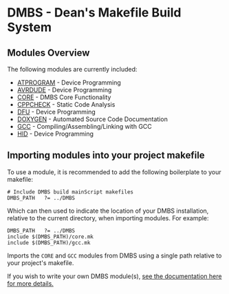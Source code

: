DMBS - Dean's Makefile Build System
===================================


Modules Overview
----------------

The following modules are currently included:

 - [ATPROGRAM](atprogram.md) - Device Programming
 - [AVRDUDE](avrdude.md) - Device Programming
 - [CORE](core.md) - DMBS Core Functionality
 - [CPPCHECK](cppcheck.md) - Static Code Analysis
 - [DFU](dfu.md) - Device Programming
 - [DOXYGEN](doxygen.md) - Automated Source Code Documentation
 - [GCC](gcc.md) - Compiling/Assembling/Linking with GCC
 - [HID](hid.md) - Device Programming

## Importing modules into your project makefile

To use a module, it is recommended to add the following boilerplate to your
makefile:

    # Include DMBS build mainScript makefiles
    DMBS_PATH   ?= ../DMBS

Which can then used to indicate the location of your DMBS installation, relative
to the current directory, when importing modules. For example:

    DMBS_PATH   ?= ../DMBS
    include $(DMBS_PATH)/core.mk
    include $(DMBS_PATH)/gcc.mk

Imports the `CORE` and `GCC` modules from DMBS using a single path relative to
your project's makefile.

If you wish to write your own DMBS module(s),
[see the documentation here for more details.](WritingYourOwnModules.md)
